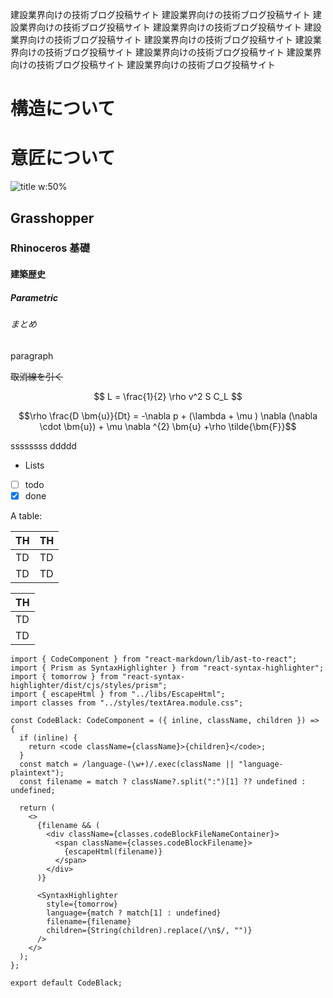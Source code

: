 建設業界向けの技術ブログ投稿サイト
建設業界向けの技術ブログ投稿サイト
建設業界向けの技術ブログ投稿サイト
建設業界向けの技術ブログ投稿サイト
建設業界向けの技術ブログ投稿サイト
建設業界向けの技術ブログ投稿サイト
建設業界向けの技術ブログ投稿サイト
建設業界向けの技術ブログ投稿サイト
建設業界向けの技術ブログ投稿サイト
建設業界向けの技術ブログ投稿サイト

# 構造について

# 意匠について

![title w:50%](https://cdn.searchenginejournal.com/wp-content/uploads/2022/06/image-search-1600-x-840-px-62c6dc4ff1eee-sej.png)

## Grasshopper

### Rhinoceros 基礎

#### 建築歴史

##### Parametric

###### まとめ

paragraph

~~取消線を引く~~

$$
L = \frac{1}{2} \rho v^2 S C_L
$$

$$\rho \frac{D \bm{u}}{Dt} = -\nabla p + (\lambda + \mu ) \nabla (\nabla \cdot \bm{u}) + \mu \nabla ^{2} \bm{u} +\rho \tilde{\bm{F}}$$

ssssssss
ddddd

- Lists
- [ ] todo
- [x] done

A table:

| TH  | TH  |
| --- | --- |
| TD  | TD  |
| TD  | TD  |

| TH  |
| --- |
| TD  |
| TD  |

```js:index.tsx
import { CodeComponent } from "react-markdown/lib/ast-to-react";
import { Prism as SyntaxHighlighter } from "react-syntax-highlighter";
import { tomorrow } from "react-syntax-highlighter/dist/cjs/styles/prism";
import { escapeHtml } from "../libs/EscapeHtml";
import classes from "../styles/textArea.module.css";

const CodeBlack: CodeComponent = ({ inline, className, children }) => {
  if (inline) {
    return <code className={className}>{children}</code>;
  }
  const match = /language-(\w+)/.exec(className || "language-plaintext");
  const filename = match ? className?.split(":")[1] ?? undefined : undefined;

  return (
    <>
      {filename && (
        <div className={classes.codeBlockFileNameContainer}>
          <span className={classes.codeBlockFilename}>
            {escapeHtml(filename)}
          </span>
        </div>
      )}

      <SyntaxHighlighter
        style={tomorrow}
        language={match ? match[1] : undefined}
        filename={filename}
        children={String(children).replace(/\n$/, "")}
      />
    </>
  );
};

export default CodeBlack;

```
